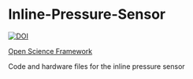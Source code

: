 # Inline-Pressure-Sensor

[![DOI](https://zenodo.org/badge/DOI/10.5281/zenodo.2548837.svg)](https://doi.org/10.5281/zenodo.2548837)

[Open Science Framework](https://osf.io/2mx4a/)

Code and hardware files for the inline pressure sensor
